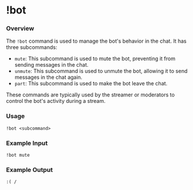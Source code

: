 # !bot

### Overview

The `!bot` command is used to manage the bot's behavior in the chat. It has three subcommands:

- `mute`: This subcommand is used to mute the bot, preventing it from sending messages in the chat.
- `unmute`: This subcommand is used to unmute the bot, allowing it to send messages in the chat again.
- `part`: This subcommand is used to make the bot leave the chat.

These commands are typically used by the streamer or moderators to control the bot's activity during a stream.

### Usage

```
!bot <subcommand>
```

### Example Input

```
!bot mute
```

### Example Output

```
:( / 
```
